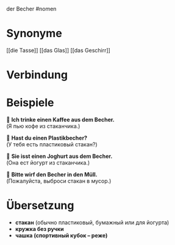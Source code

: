 der Becher
#nomen
# Synonyme
[[die Tasse]]
[[das Glas]]
[[das Geschirr]]
# Verbindung 


# Beispiele

🔹 **Ich trinke einen Kaffee aus dem Becher.**  
(Я пью кофе из стаканчика.)

🔹 **Hast du einen Plastikbecher?**  
(У тебя есть пластиковый стакан?)

🔹 **Sie isst einen Joghurt aus dem Becher.**  
(Она ест йогурт из стаканчика.)

🔹 **Bitte wirf den Becher in den Müll.**  
(Пожалуйста, выброси стакан в мусор.)
# Übersetzung
- **стакан** (обычно пластиковый, бумажный или для йогурта)
- **кружка без ручки**
- **чашка (спортивный кубок – реже)**